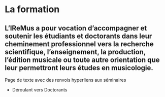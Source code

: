 # La formation
## L’IReMus a pour vocation d’accompagner et soutenir les étudiants et doctorants dans leur cheminement professionnel vers la recherche scientifique, l’enseignement, la production, l’édition musicale ou toute autre orientation que leur permettront leurs études en musicologie.
Page de texte avec des renvois hyperliens aux séminaires
- Déroulant vers Doctorants
